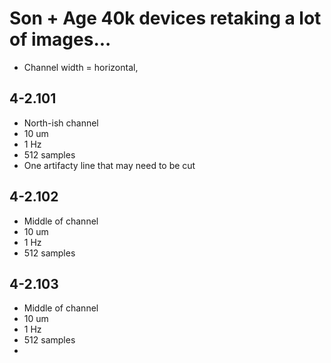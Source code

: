 # Son + Age 40k devices retaking a lot of images...

* Channel width = horizontal, 

## 4-2.101
* North-ish channel
* 10 um
* 1 Hz
* 512 samples
* One artifacty line that may need to be cut

## 4-2.102
* Middle of channel
* 10 um
* 1 Hz
* 512 samples

## 4-2.103
* Middle of channel
* 10 um
* 1 Hz
* 512 samples
* 

